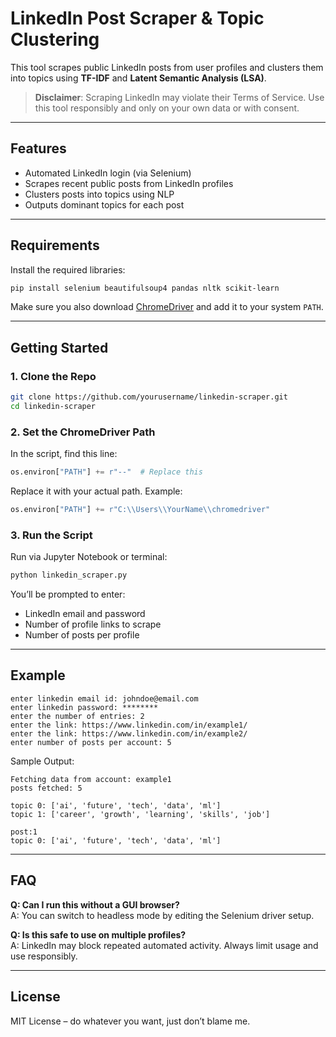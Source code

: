 # LinkedIn Post Scraper & Topic Clustering

This tool scrapes public LinkedIn posts from user profiles and clusters them into topics using **TF-IDF** and **Latent Semantic Analysis (LSA)**.

> **Disclaimer**: Scraping LinkedIn may violate their Terms of Service. Use this tool responsibly and only on your own data or with consent.

---

## Features

-  Automated LinkedIn login (via Selenium)
-  Scrapes recent public posts from LinkedIn profiles
-  Clusters posts into topics using NLP
-  Outputs dominant topics for each post

---

##  Requirements

Install the required libraries:

```bash
pip install selenium beautifulsoup4 pandas nltk scikit-learn
```

Make sure you also download [ChromeDriver](https://sites.google.com/chromium.org/driver/) and add it to your system `PATH`.

---

##  Getting Started

### 1. Clone the Repo

```bash
git clone https://github.com/yourusername/linkedin-scraper.git
cd linkedin-scraper
```

### 2. Set the ChromeDriver Path

In the script, find this line:

```python
os.environ["PATH"] += r"--"  # Replace this
```

Replace it with your actual path. Example:

```python
os.environ["PATH"] += r"C:\\Users\\YourName\\chromedriver"
```

### 3. Run the Script

Run via Jupyter Notebook or terminal:

```bash
python linkedin_scraper.py
```

You’ll be prompted to enter:

- LinkedIn email and password
- Number of profile links to scrape
- Number of posts per profile

---

## Example

```text
enter linkedin email id: johndoe@email.com
enter linkedin password: ********
enter the number of entries: 2
enter the link: https://www.linkedin.com/in/example1/
enter the link: https://www.linkedin.com/in/example2/
enter number of posts per account: 5
```

Sample Output:

```
Fetching data from account: example1
posts fetched: 5

topic 0: ['ai', 'future', 'tech', 'data', 'ml']
topic 1: ['career', 'growth', 'learning', 'skills', 'job']

post:1
topic 0: ['ai', 'future', 'tech', 'data', 'ml']
```

---

## FAQ

**Q: Can I run this without a GUI browser?**  
A: You can switch to headless mode by editing the Selenium driver setup.

**Q: Is this safe to use on multiple profiles?**  
A: LinkedIn may block repeated automated activity. Always limit usage and use responsibly.

---

## License

MIT License – do whatever you want, just don’t blame me.
